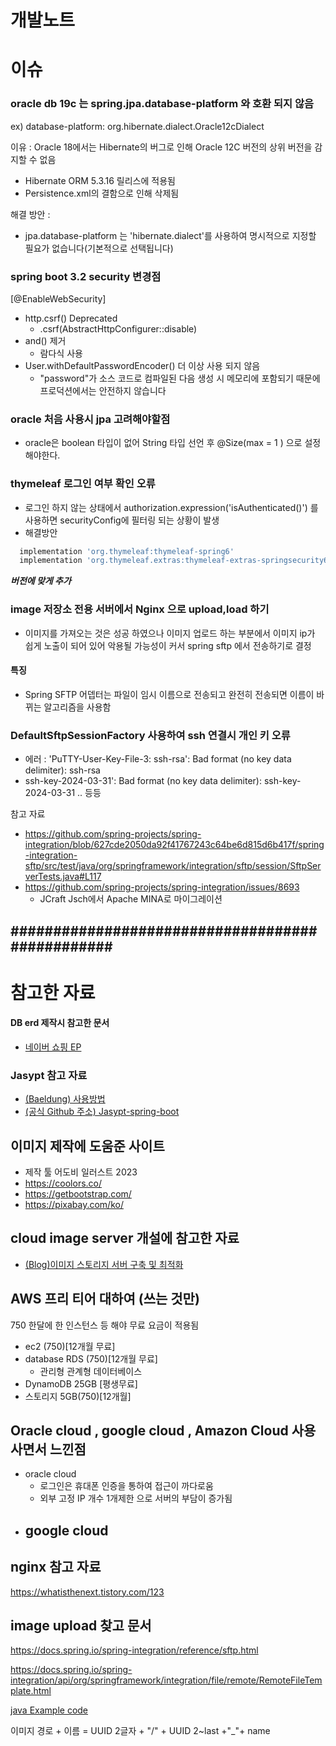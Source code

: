 # 개발노트 

# 이슈 
### oracle db 19c 는 spring.jpa.database-platform 와 호환 되지 않음
  ex) database-platform: org.hibernate.dialect.Oracle12cDialect

이유 : Oracle 18에서는 Hibernate의 버그로 인해 Oracle 12C 버전의 상위 버전을 감지할 수 없음

- Hibernate ORM 5.3.16 릴리스에 적용됨
- Persistence.xml의 결함으로 인해 삭제됨 

해결 방안 :
- jpa.database-platform 는 'hibernate.dialect'를 사용하여 명시적으로 지정할 필요가 없습니다(기본적으로 선택됩니다)

### spring boot 3.2 security 변경점
[@EnableWebSecurity]
- http.csrf() Deprecated
  - .csrf(AbstractHttpConfigurer::disable)
- and() 제거
  - 람다식 사용
- User.withDefaultPasswordEncoder() 더 이상 사용 되지 않음
  - "password"가 소스 코드로 컴파일된 다음 생성 시 메모리에 포함되기 때문에 프로덕션에서는 안전하지 않습니다


### oracle 처음 사용시 jpa 고려해야할점
- oracle은 boolean 타입이 없어 String 타입 선언 후 @Size(max = 1 ) 으로 설정해야한다.  

### thymeleaf 로그인 여부 확인 오류 
- 로그인 하지 않는 상태에서 authorization.expression('isAuthenticated()') 를 사용하면 
  securityConfig에 필터링 되는 상황이 발생
- 해결방안 
```groovy
  implementation 'org.thymeleaf:thymeleaf-spring6'
  implementation 'org.thymeleaf.extras:thymeleaf-extras-springsecurity6'
```
***버전에 맞게 추가***

### image 저장소 전용 서버에서 Nginx 으로 upload,load 하기
- 이미지를 가져오는 것은 성공 하였으나 이미지 업로드 하는 부분에서
  이미지 ip가 쉽게 노출이 되어 있어 악용될 가능성이 커서 spring sftp 에서 전송하기로 결정

#### 특징 
- Spring SFTP 어뎁터는 파일이 임시 이름으로 전송되고 완전히 전송되면 이름이 바뀌는 알고리즘을 사용함 


### DefaultSftpSessionFactory 사용하여 ssh 연결시 개인 키 오류  
- 에러 : 'PuTTY-User-Key-File-3: ssh-rsa': Bad format (no key data delimiter): ssh-rsa
-  ssh-key-2024-03-31': Bad format (no key data delimiter): ssh-key-2024-03-31 .. 등등 


참고 자료
- https://github.com/spring-projects/spring-integration/blob/627cde2050da92f41767243c64be6d815d6b417f/spring-integration-sftp/src/test/java/org/springframework/integration/sftp/session/SftpServerTests.java#L117
- https://github.com/spring-projects/spring-integration/issues/8693
  - JCraft Jsch에서 Apache MINA로 마이그레이션


################################################
---
# 참고한 자료
#### DB erd 제작시 참고한 문서 
- [네이버 쇼핑 EP](https://join.shopping.naver.com/misc/download/ep_guide.nhn)



### Jasypt 참고 자료
- [(Baeldung) 사용방법](https://www.baeldung.com/spring-boot-jasypt)
- [(공식 Github 주소) Jasypt-spring-boot](https://github.com/ulisesbocchio/jasypt-spring-boot)


## 이미지 제작에 도움준 사이트
- 제작 툴 어도비 일러스트 2023
- https://coolors.co/ 
- https://getbootstrap.com/
- https://pixabay.com/ko/

## cloud image server 개설에 참고한 자료

- [(Blog)이미지 스토리지 서버 구축 및 최적화](https://tecoble.techcourse.co.kr/post/2022-09-13-image-storage-server/)


## AWS 프리 티어  대하여 (쓰는 것만)
750 한달에 한 인스턴스 등 해야 무료 요금이 적용됨
- ec2 (750)[12개월 무료]
- database RDS (750)[12개월 무료]
  - 관리형 관계형 데이터베이스
- DynamoDB 25GB [평생무료]
- 스토리지 5GB(750)[12개월]

## Oracle cloud , google cloud , Amazon Cloud 사용사면서 느낀점
- oracle cloud
  - 로그인은 휴대폰 인증을 통하여 접근이 까다로움  
  - 외부 고정 IP 개수 1개제한 으로 서버의 부담이 증가됨
- google cloud 
  - 

## nginx 참고 자료
https://whatisthenext.tistory.com/123

## image upload 찾고 문서
https://docs.spring.io/spring-integration/reference/sftp.html

https://docs.spring.io/spring-integration/api/org/springframework/integration/file/remote/RemoteFileTemplate.html

[java Example code](https://docs.spring.io/spring-integration/reference/sftp/inbound.html)

이미지 경로 + 이름 = UUID 2글자 + "/" + UUID 2~last +"_"+ name
